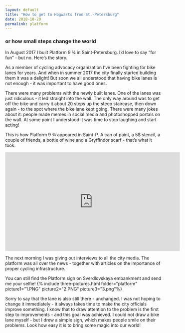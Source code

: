 ```yaml
---
layout: default
title: "How to get to Hogwarts from St.-Petersburg"
date: 2018-10-20
permalink: platform
---
```


### or how small steps change the world

In August 2017 I built Platform 9 ¾ in Saint-Petersburg.
I’d love to say “for fun” - but no. Here’s the story.

As a member of cycling advocacy organization I’ve been fighting for bike lanes for years. And when in summer 2017 the city finally started building them it was a delight! But soon we all understood that having bike lanes is not enough - it was important to have good ones.

There were many problems with the newly built lanes. One of the lanes was just ridiculous - it led straight into the wall. The only way around was to get off the bike and carry it about 20 steps up the steep staircase, then down again - to the spot where the bike lane kept going. There were many jokes about it: people made memes in social media and photoshopped portals on the wall. At some point I understood it was time to stop laughing and start acting!

This is how Platform 9 ¾ appeared in Saint-P.
A can of paint, a 5\$ stencil, a couple of friends, a bottle of wine and a Gryffindor scarf - that’s what it took.

<iframe width="560" height="315" src="https://www.youtube.com/embed/74I39NvAE6c" frameborder="0" allow="accelerometer; autoplay; encrypted-media; gyroscope; picture-in-picture" allowfullscreen></iframe>

The next morning I was giving out interviews to all the city media. The platform was all over the news - together with articles on the importance of proper cycling infrastructure.

You can still find the Platform sign on Sverdlovskaya embankment and send me your selfie!
{% include three-pictures.html folder="platform" picture1="1.PNG" picture2="2.PNG" picture3="3.png"%}

Sorry to say that the lane is also still there - unchanged. I was not hoping to change it immediately - it always takes time to make the city officials improve something.
I know that to draw attention to the problem is the first step to improvements - and this goal was achieved.
I could not draw a bike lane myself - but I drew a simple sign, which makes people smile on their problems. Look how easy it is to bring some magic into our world!

